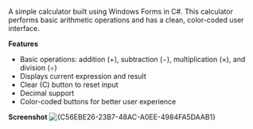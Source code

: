 A simple calculator built using Windows Forms in C#. This calculator performs basic arithmetic operations and has a clean, color-coded user interface.

**Features**
- Basic operations: addition (+), subtraction (−), multiplication (×), and division (÷)
- Displays current expression and result
- Clear (C) button to reset input
- Decimal support
- Color-coded buttons for better user experience

**Screenshot**
![{C56EBE26-23B7-48AC-A0EE-4984FA5DAAB1}](https://github.com/user-attachments/assets/9a2cab0d-c3b4-4ac8-97dd-4264306dd7c6)
